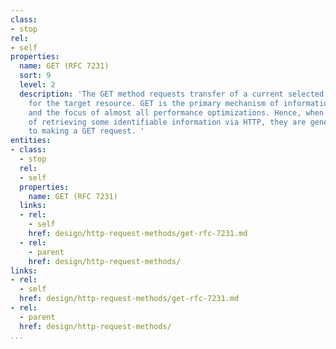 ```yaml
---
class:
- stop
rel:
- self
properties:
  name: GET (RFC 7231)
  sort: 9
  level: 2
  description: 'The GET method requests transfer of a current selected representation
    for the target resource. GET is the primary mechanism of information retrieval
    and the focus of almost all performance optimizations. Hence, when people speak
    of retrieving some identifiable information via HTTP, they are generally referring
    to making a GET request. '
entities:
- class:
  - stop
  rel:
  - self
  properties:
    name: GET (RFC 7231)
  links:
  - rel:
    - self
    href: design/http-request-methods/get-rfc-7231.md
  - rel:
    - parent
    href: design/http-request-methods/
links:
- rel:
  - self
  href: design/http-request-methods/get-rfc-7231.md
- rel:
  - parent
  href: design/http-request-methods/
...
```

